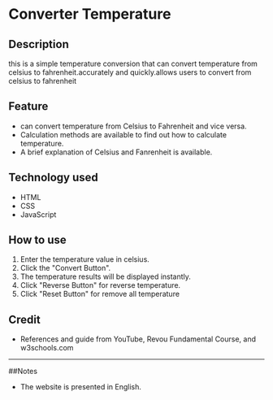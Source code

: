 # Converter Temperature

## Description

this is a simple temperature conversion that can convert temperature from celsius to fahrenheit.accurately and quickly.allows users to convert from celsius to fahrenheit

## Feature

- can convert temperature from Celsius to Fahrenheit and vice versa.
- Calculation methods are available to find out how to calculate temperature.
- A brief explanation of Celsius and Fanrenheit is available.

## Technology used

- HTML
- CSS
- JavaScript

## How to use

1. Enter the temperature value in celsius.
2. Click the "Convert Button".
3. The temperature results will be displayed instantly.
4. Click "Reverse Button" for reverse temperature.
5. Click "Reset Button" for remove all temperature

## Credit

- References and guide from YouTube, Revou Fundamental Course, and w3schools.com

---

##Notes
- The website is presented in English.

